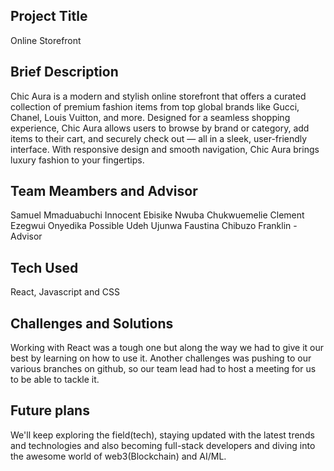## Project Title

Online Storefront

## Brief Description

Chic Aura is a modern and stylish online storefront that offers a curated collection of premium fashion items from top global brands like Gucci, Chanel, Louis Vuitton, and more. Designed for a seamless shopping experience, Chic Aura allows users to browse by brand or category, add items to their cart, and securely check out — all in a sleek, user-friendly interface. With responsive design and smooth navigation, Chic Aura brings luxury fashion to your fingertips.

## Team Meambers and Advisor

Samuel Mmaduabuchi
Innocent Ebisike
Nwuba Chukwuemelie Clement
Ezegwui Onyedika Possible
Udeh Ujunwa Faustina
Chibuzo Franklin - Advisor

## Tech Used

React, Javascript and CSS

## Challenges and Solutions

Working with React was a tough one but along the way we had to give it our best by learning on how to use it.
Another challenges was pushing to our various branches on github, so our team lead had to host a meeting for us to be able to tackle it.

## Future plans

We'll keep exploring the field(tech), staying updated with the latest trends and technologies and also becoming full-stack developers and diving into the awesome world of web3(Blockchain) and AI/ML.
